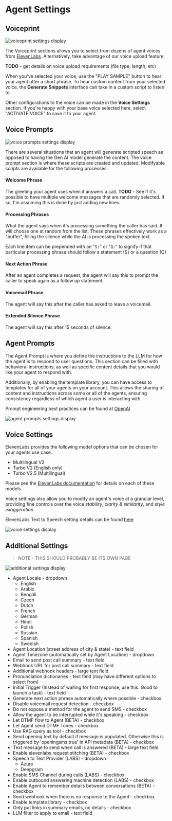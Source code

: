 # Agent Settings

## Voiceprint

![voiceprint settings display](./imgs/04-voiceprint.png)

The Voiceprint sections allows you to select from dozens of agent voices from [ElevenLabs](https://elevenlabs.io/text-to-speech). 
Alternatively, take advantage of our voice upload feature. 

**TODO** - get details on voice upload requirements (file type, length, etc)

When you've selected your voice, use the "PLAY SAMPLE" button to hear your agent utter a short phrase. To hear custom content from your selected voice, the **Generate Snippets** interface can take in a custom script to listen to.

Other configurations to the voice can be made in the **Voice Settings** section. If you're happy with your base voice selected here, select "ACTIVATE VOICE" to save it to your agent.

## Voice Prompts

![voice prompts settings display](./imgs/04-voice-prompts.png)

There are several situations that an agent will generate scripted speech as opposed to having the Gen AI model generate the content. The voice prompt section is where these scripts are created and updated. Modifyable scripts are available for the following processes:

#### Welcome Phrase

The greeting your agent uses when it answers a call.
**TODO** - See if it's possible to have multiple welcome messages that are randomly selected. If so, I'm assuming this is done by just adding new lines.

#### Processing Phrases

What the agent says when it's processing something the caller has said. It will choose one at random from the list. These phrases effectively work as a "buffer", filling the silence while the AI is processing the spoken text. 

Each line item can be prepended with an "`S:`" or "`Q:`" to signify if that particular processing phrase should follow a statement (S) or a question (Q)

#### Next Action Phrase

After an agent completes a request, the agent will say this to prompt the caller to speak again as a follow up statement.

#### Voicemail Phrase

The agent will say this after the caller has asked to leave a voicemail.

#### Extended Silence Phrase

The agent will say this after 15 seconds of silence.

## Agent Prompts

The Agent Prompt is where you define the instructions to the LLM for how the agent is to respond to user questions. This section can be filled with behavioral instructions, as well as specific content details that you would like your agent to respond with. 

Additionally, by enabling the template library, you can have access to templates for all of your agents on your account. This allows the sharing of content and instructions across some or all of the agents, ensuring consistency regardless of which agent a user is interacting with.

Prompt engineering best practices can be found at [OpenAI](https://help.openai.com/en/articles/10032626-prompt-engineering-best-practices-for-chatgpt)

![agent prompts settings display](./imgs/04-agent-prompt.png)

## Voice Settings

ElevenLabs provides the following model options that can be chosen for your agents use case. 

* Multilingual V2
* Turbo V2 (English only)
* Turbo V2.5 (Multilingual)

Please see the [ElevenLabs documentation](https://elevenlabs.io/docs/developer-guides/models) for details on each of these models. 

Voice settings also allow you to modify an agent's voice at a granular level, providing fine controls over the voice *stability*, *clarity & similarity*, and *style exaggeration*

ElevenLabs Text to Speech setting details can be found [here](https://elevenlabs.io/docs/product/speech-synthesis/voice-settings)

![voice settings display](./imgs/04-voice-settings.png)

## Additional Settings

> NOTE - THIS SHOULD PROBABLY BE ITS OWN PAGE

![additional settings display](./imgs/04-additional-settings.png)

* Agent Locale - dropdown
    * English
    * Arabic
    * Bengali
    * Czech
    * Dutch
    * French
    * German
    * Hindi
    * Polish
    * Russian
    * Spanish
    * Swedish
* Agent Location (street address of city & state) - text field
* Agent Timezone (automatically set by Agent Location) - dropdown
* Email to send post call summary - text field
* Webhook URL for post call summary - text field
* Additional webhook headers - large text field
* Pronunciation dictionaries - text field (may have different options to select from)
* Initial Trigger (Instead of waiting for first response, use this. Good to launch a task) - text field
* Generate next action phrase automatically where possible - checkbox
* Disable voicemail request detection - checkbox
* Do not expose a method for the agent to send SMS - checkbox
* Allow the agent to be interrupted while it's speaking - checkbox
* Let DTMF flow to Agent (BETA) - checkbox
* Let Agent send DTMF Tones - checkbox
* Use RAG query as tool - checkbox
* Send opening text by default if message is populated. Otherwise this is triggered by 'openingsms:true' in API metadata (BETA) - checkbox
* Text message to send when call is answered (BETA) - large text field
* Enable elevenlabs request stitching (BETA) - checkbox
* Speech to Text Provider (LABS) - dropdown
    * Azure
    * Deepgram
* Enable SMS Channel during calls (LABS) - checkbox
* Enable outbound answering machine detection (LABS) - checkbox
* Enable Agent to remember details between conversations (BETA) - checkbox
* Send webhook when there is no response to the Agent - checkbox
* Enable template library - checkbox
* Only put links in summary emails, no details - checkbox
* LLM filter to apply to email - text field